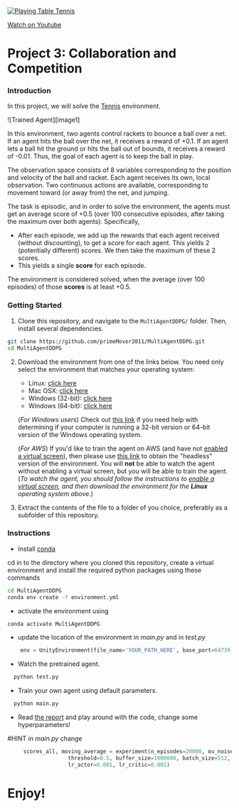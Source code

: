 
[![Playing Table Tennis](http://img.youtube.com/vi/rYCCLhIvtHQ/0.jpg)](http://www.youtube.com/watch?v=rYCCLhIvtHQ)

[Watch on Youtube](https://www.youtube.com/watch?v=rYCCLhIvtHQ&feature=youtu.be)


# Project 3: Collaboration and Competition

### Introduction

In this project, we will solve the [Tennis](https://github.com/Unity-Technologies/ml-agents/blob/master/docs/Learning-Environment-Examples.md#tennis) environment.

![Trained Agent][image1]

In this environment, two agents control rackets to bounce a ball over a net. If an agent hits the ball over the net, it receives a reward of +0.1.  If an agent lets a ball hit the ground or hits the ball out of bounds, it receives a reward of -0.01.  Thus, the goal of each agent is to keep the ball in play.

The observation space consists of 8 variables corresponding to the position and velocity of the ball and racket. Each agent receives its own, local observation.  Two continuous actions are available, corresponding to movement toward (or away from) the net, and jumping. 

The task is episodic, and in order to solve the environment, the agents must get an average score of +0.5 (over 100 consecutive episodes, after taking the maximum over both agents). Specifically,

- After each episode, we add up the rewards that each agent received (without discounting), to get a score for each agent. This yields 2 (potentially different) scores. We then take the maximum of these 2 scores.
- This yields a single **score** for each episode.

The environment is considered solved, when the average (over 100 episodes) of those **scores** is at least +0.5.

### Getting Started

1. Clone this repository, and navigate to the `MultiAgentDDPG/` folder.  Then, install several dependencies.

```bash
git clone https://github.com/primeMover2011/MultiAgentDDPG.git
cd MultiAgentDDPG
```

2. Download the environment from one of the links below.  You need only select the environment that matches your operating system:
    - Linux: [click here](https://s3-us-west-1.amazonaws.com/udacity-drlnd/P3/Tennis/Tennis_Linux.zip)
    - Mac OSX: [click here](https://s3-us-west-1.amazonaws.com/udacity-drlnd/P3/Tennis/Tennis.app.zip)
    - Windows (32-bit): [click here](https://s3-us-west-1.amazonaws.com/udacity-drlnd/P3/Tennis/Tennis_Windows_x86.zip)
    - Windows (64-bit): [click here](https://s3-us-west-1.amazonaws.com/udacity-drlnd/P3/Tennis/Tennis_Windows_x86_64.zip)
    
    (_For Windows users_) Check out [this link](https://support.microsoft.com/en-us/help/827218/how-to-determine-whether-a-computer-is-running-a-32-bit-version-or-64) if you need help with determining if your computer is running a 32-bit version or 64-bit version of the Windows operating system.

    (_For AWS_) If you'd like to train the agent on AWS (and have not [enabled a virtual screen](https://github.com/Unity-Technologies/ml-agents/blob/master/docs/Training-on-Amazon-Web-Service.md)), then please use [this link](https://s3-us-west-1.amazonaws.com/udacity-drlnd/P3/Tennis/Tennis_Linux_NoVis.zip) to obtain the "headless" version of the environment.  You will **not** be able to watch the agent without enabling a virtual screen, but you will be able to train the agent.  (_To watch the agent, you should follow the instructions to [enable a virtual screen](https://github.com/Unity-Technologies/ml-agents/blob/master/docs/Training-on-Amazon-Web-Service.md), and then download the environment for the **Linux** operating system above._)

3. Extract the contents of the file to a folder of you choice, preferably as a subfolder of this repository.

### Instructions

- Install [conda](https://conda.io/en/latest/miniconda.html) 

cd in to the directory where you cloned this repository, create a virtual environment and install the required python packages using these commands

```bash
cd MultiAgentDDPG
conda env create -f environment.yml
```

- activate the environment using

```bash
conda activate MultiAgentDDPG
```

- update the location of the environment in _main.py_ and in _test.py_

```python
    env = UnityEnvironment(file_name='YOUR_PATH_HERE', base_port=64739)
```

- Watch the pretrained agent.

```python
  python test.py
```


- Train your own agent using default parameters. 

```python
  python main.py
```

- Read [the report](report.md) and play around with the code, change some hyperparameters!

#HINT
_in main.py_ change
```python
     scores_all, moving_average = experiment(n_episodes=20000, ou_noise=2.0, ou_noise_decay_rate=0.998, train_mode=True,
                   threshold=0.5, buffer_size=1000000, batch_size=512, update_every=2, tau=0.01,
                   lr_actor=0.001, lr_critic=0.001)
```


# Enjoy!


